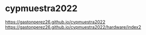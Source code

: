 # cypmuestra2022

https://gastonperez26.github.io/cypmuestra2022
https://gastonperez26.github.io/cypmuestra2022/hardware/index2


